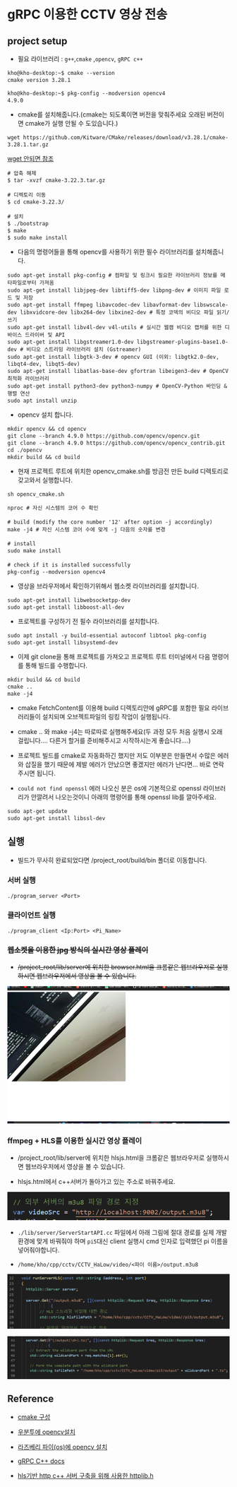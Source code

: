 # gRPC 이용한 CCTV 영상 전송

## project setup

- 필요 라이브러리 : `g++`,`cmake` ,`opencv`, `gRPC c++`

```
kho@kho-desktop:~$ cmake --version
cmake version 3.28.1
```

```
kho@kho-desktop:~$ pkg-config --modversion opencv4
4.9.0
```
- cmake를 설치해줍니다.(cmake는 되도록이면 버전을 맞춰주세요 오래된 버전이면 cmake가 실행 안될 수 도있습니다.)
```
wget https://github.com/Kitware/CMake/releases/download/v3.28.1/cmake-3.28.1.tar.gz
```
[wget 안되면 참조](https://cmake.org/download/)
```
# 압축 해제
$ tar -xvzf cmake-3.22.3.tar.gz

# 디렉토리 이동
$ cd cmake-3.22.3/

# 설치
$ ./bootstrap
$ make
$ sudo make install
```
- 다음의 명령어들을 통해 opencv를 사용하기 위한 필수 라이브러리를 설치해줍니다. 

```
sudo apt-get install pkg-config # 컴파일 및 링크시 필요한 라이브러리 정보를 메타파일로부터 가져옴 
sudo apt-get install libjpeg-dev libtiff5-dev libpng-dev # 이미지 파일 로드 및 저장
sudo apt-get install ffmpeg libavcodec-dev libavformat-dev libswscale-dev libxvidcore-dev libx264-dev libxine2-dev # 특정 코덱의 비디오 파일 읽기/쓰기
sudo apt-get install libv4l-dev v4l-utils # 실시간 웹캠 비디오 캡처를 위한 디바이스 드라이버 및 API
sudo apt-get install libgstreamer1.0-dev libgstreamer-plugins-base1.0-dev # 비디오 스트리밍 라이브러리 설치 (Gstreamer)
sudo apt-get install libgtk-3-dev # opencv GUI (이외: libgtk2.0-dev, libqt4-dev, libqt5-dev)
sudo apt-get install libatlas-base-dev gfortran libeigen3-dev # OpenCV 최적화 라이브러리
sudo apt-get install python3-dev python3-numpy # OpenCV-Python 바인딩 & 행렬 연산
sudo apt install unzip
```
-  opencv 설치 합니다.

```
mkdir opencv && cd opencv
git clone --branch 4.9.0 https://github.com/opencv/opencv.git
git clone --branch 4.9.0 https://github.com/opencv/opencv_contrib.git
cd ./opencv
mkdir build && cd build
```

- 현재 프로젝트 루트에 위치한 opencv_cmake.sh를 방금전 만든 build 디렉토리로 갖고와서 실행합니다.
```
sh opencv_cmake.sh
```
```
nproc # 자신 시스템의 코어 수 확인

# build (modify the core number '12' after option -j accordingly)
make -j4 # 자신 시스템 코어 수에 맞게 -j 다음의 숫자를 변경

# install
sudo make install

# check if it is installed successfully
pkg-config --modversion opencv4
```
- 영상을 브라우저에서 확인하기위해서 웹소켓 라이브러리를 설치합니다.
```
sudo apt-get install libwebsocketpp-dev
sudo apt-get install libboost-all-dev
```
- 프로젝트를 구성하기 전 필수 라이브러리를 설치합니다.
```
sudo apt install -y build-essential autoconf libtool pkg-config
sudo apt-get install libsystemd-dev
```
- 이제 git clone을 통해 프로젝트를 가져오고 프로젝트 루트 터미널에서 다음 명령어를 통해 빌드를 수행합니다.

```
mkdir build && cd build
cmake ..
make -j4
```

- cmake FetchContent를 이용해 build 디렉토리안에 gRPC를 포함한 필요 라이브러리들이 설치되며 오브젝트파일의 링킹 작업이 실행됩니다. 
- cmake .. 와 make -j4는 따로따로 실행해주세요(두 과정 모두 처음 실행시 오래 걸립니다.... 다른거 할거를 준비해주시고 시작하시는게 좋습니다....)
- 프로젝트 빌드를 cmake로 자동화하긴 했지만 저도 이부분은 만들면서 수많은 에러와 삽질을 했기 때문에 제발 에러가 안났으면 좋겠지만 에러가 난다면... 바로 연락주시면 됩니다.

- `could not find openssl` 에러 나오신 분은 os에 기본적으로 openssl 라이브러리가 안깔려서 나오는것이니 아래의 명령어를 통해 openssl lib를 깔아주세요.

```
sudo apt-get update
sudo apt-get install libssl-dev
```


## 실행

- 빌드가 무사히 완료되었다면 /project_root/build/bin 폴더로 이동합니다.

### 서버 실행
```
./program_server <Port>
```
### 클라이언트 실행
```
./program_client <Ip:Port> <Pi_Name>
```
### ~~웹소켓을 이용한 jpg 방식의 실시간 영상 플레이~~
- ~~/project_root/lib/server에 위치한 browser.html을 크롬같은 웹브라우저로 실행하시면 웹브라우저에서 영상을 볼 수 있습니다.~~

![Alt text](<./img/2024-01-24 223841.png>)


### ffmpeg + HLS를 이용한 실시간 영상 플레이
- /project_root/lib/server에 위치한 hlsjs.html을 크롬같은 웹브라우저로 실행하시면 웹브라우저에서 영상을 볼 수 있습니다.


- hlsjs.html에서 c++서버가 돌아가고 있는 주소로 바꿔주세요.

![alt text](./img/image.png)

- `./lib/server/ServerStartAPI.cc` 파일에서 아래 그림에 절대 경로를 실제 개발환경에 맞게 바꿔줘야 하며 `pi5`대신 client 실행시 cmd 인자로 입력했던 pi 이름을 넣어줘야합니다. 

- `/home/kho/cpp/cctv/CCTV_HaLow/video/<파이 이름>/output.m3u8`


![alt text](./img/image-1.png)

![alt text](./img/image-3.png)


## Reference

- [cmake 구성](https://modoocode.com/332)
- [우분투에 opencv설치](https://roytravel.tistory.com/383)
- [라즈베리 파이(os)에 opencv 설치](https://make.e4ds.com/make/learn_guide_view.asp?idx=116)
- [gRPC C++ docs](https://grpc.io/docs/languages/cpp/quickstart/)

- [hls기반 http c++ 서버 구축을 위해 사용한 httplib.h](https://github.com/yhirose/cpp-httplib/blob/master/httplib.h)